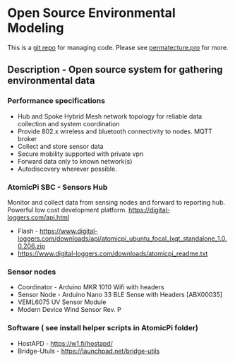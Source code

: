 # Open Source Environmental Modeling



This is a <a href="https://github.com/Durastudio-FLOSS/permatecture" title="Permatecture Pro Repo Mirror">git repo</a> for managing code. Please see <a href="https://permatecture.pro" title="Permatecture Pro Project">permatecture.pro</a>  for more.

## Description - Open source system for gathering environmental data  

### Performance specifications

* Hub and Spoke Hybrid Mesh network topology for reliable data collection and system coordination
* Provide 802.x wireless and bluetooth connectivity to nodes. MQTT broker
* Collect and store sensor data
* Secure mobility supported with private vpn
* Forward data only to known network(s)
* Autodiscovery wherever possible.

### AtomicPi SBC - Sensors Hub

Monitor and collect data from sensing nodes and forward to reporting hub. Powerful low cost development platform. https://digital-loggers.com/api.html

* Flash - https://www.digital-loggers.com/downloads/api/atomicpi_ubuntu_focal_lxqt_standalone_1.0.0.206.zip
* https://www.digital-loggers.com/downloads/atomicpi_readme.txt

### Sensor nodes

* Coordinator - Arduino MKR 1010 Wifi with headers
* Sensor Node - Arduino Nano 33 BLE Sense with Headers [ABX00035]
* VEML6075 UV Sensor Module
* Modern Device Wind Sensor Rev. P

### Software ( see install helper scripts in AtomicPi folder)

* HostAPD - https://w1.fi/hostapd/
* Bridge-Utuls - https://launchpad.net/bridge-utils
